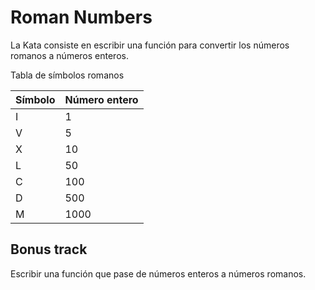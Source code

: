 # Roman Numbers

La Kata consiste en escribir una función para convertir los números romanos a números enteros.

Tabla de símbolos romanos

| Símbolo | Número entero |
|---|---|
| I | 1 |
| V | 5 |
| X | 10 |
| L | 50 |
| C | 100 |
| D | 500 |
| M | 1000 |

## Bonus track

Escribir una función que pase de números enteros a números romanos.
